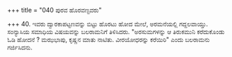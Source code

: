 +++
title = "040 ಪುರವ ಹೊರವಣ್ಟವರು"

+++
40. ಇವರು ದ್ವಾರಕಾಪಟ್ಟಣವನ್ನು ಬಿಟ್ಟು ಹೊರಟು ಹೋದ ಮೇಲೆ, ಅರಮನೆಯಲ್ಲಿ ಗದ್ದಲವಾಯ್ತು. ಸಂನ್ಯಾಸಿಯ ಸಮಾಧಿಯ ವಿಷಯವನ್ನು ಬಲರಾಮನಿಗೆ ತಿಳಿಸಿದರು. "ಅರಸುಮಗಳನ್ನು ಆ ತಿರುಕಮುನಿ ಕರೆದುಕೊಂಡು ಓಡಿ ಹೋದನೆ ? ಮಝಭಾಪು, ಕೃಷ್ಣನ ಮಾತು ನಾಟಿತು. ವೀರಯೋಧರನ್ನು ಕರೆಯಿರಿ" ಎಂದು ಬಲರಾಮನು ಗರ್ಜಿಸಿದನು.